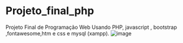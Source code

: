 # Projeto_final_php
Projeto Final de Programação Web Usando PHP, javascript , bootstrap ,fontawesome,htm e css e mysql (xampp).
![image](https://github.com/user-attachments/assets/aadea572-3d96-4fec-ad6e-43e16eb6729a)

